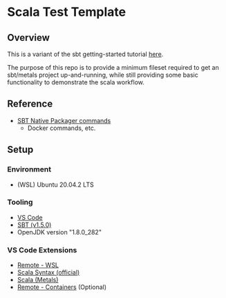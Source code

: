 # Scala Test Template

## Overview

This is a variant of the sbt getting-started tutorial [here](https://www.scala-sbt.org/1.x/docs/sbt-by-example.html).

The purpose of this repo is to provide a minimum fileset required to get an sbt/metals project up-and-running, while still providing some basic functionality to demonstrate the scala workflow.

## Reference

* [SBT Native Packager commands](https://www.scala-sbt.org/sbt-native-packager/gettingstarted.html)
  * Docker commands, etc.

## Setup

### Environment

* (WSL) Ubuntu 20.04.2 LTS

### Tooling

* [VS Code](https://code.visualstudio.com/)
* [SBT (v1.5.0)](https://www.scala-sbt.org/download.html)
* OpenJDK version "1.8.0_282"

### VS Code Extensions

* [Remote - WSL](https://marketplace.visualstudio.com/items?itemName=ms-vscode-remote.remote-wsl)
* [Scala Syntax (official)](https://marketplace.visualstudio.com/items?itemName=scala-lang.scala)
* [Scala (Metals)](https://marketplace.visualstudio.com/items?itemName=scalameta.metals)
* [Remote - Containers](https://marketplace.visualstudio.com/items?itemName=ms-vscode-remote.remote-containers) (Optional)
